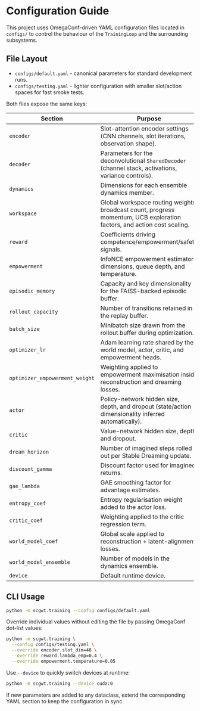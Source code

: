 # Configuration Guide

This project uses OmegaConf-driven YAML configuration files located in `configs/` to
control the behaviour of the `TrainingLoop` and the surrounding subsystems.

## File Layout

- `configs/default.yaml` - canonical parameters for standard development runs.
- `configs/testing.yaml` - lighter configuration with smaller slot/action spaces for fast smoke tests.

Both files expose the same keys:

| Section | Purpose |
| ------- | ------- |
| `encoder` | Slot-attention encoder settings (CNN channels, slot iterations, observation shape). |
| `decoder` | Parameters for the deconvolutional `SharedDecoder` (channel stack, activations, variance controls). |
| `dynamics` | Dimensions for each ensemble dynamics member. |
| `workspace` | Global workspace routing weights, broadcast count, progress momentum, UCB exploration factors, and action cost scaling. |
| `reward` | Coefficients driving competence/empowerment/safety signals. |
| `empowerment` | InfoNCE empowerment estimator dimensions, queue depth, and temperature. |
| `episodic_memory` | Capacity and key dimensionality for the FAISS-backed episodic buffer. |
| `rollout_capacity` | Number of transitions retained in the replay buffer. |
| `batch_size` | Minibatch size drawn from the rollout buffer during optimization. |
| `optimizer_lr` | Adam learning rate shared by the world model, actor, critic, and empowerment heads. |
| `optimizer_empowerment_weight` | Weighting applied to empowerment maximisation inside reconstruction and dreaming losses. |
| `actor` | Policy-network hidden size, depth, and dropout (state/action dimensionality inferred automatically). |
| `critic` | Value-network hidden size, depth, and dropout. |
| `dream_horizon` | Number of imagined steps rolled out per Stable Dreaming update. |
| `discount_gamma` | Discount factor used for imagined returns. |
| `gae_lambda` | GAE smoothing factor for advantage estimates. |
| `entropy_coef` | Entropy regularisation weight added to the actor loss. |
| `critic_coef` | Weighting applied to the critic regression term. |
| `world_model_coef` | Global scale applied to reconstruction + latent-alignment losses. |
| `world_model_ensemble` | Number of models in the dynamics ensemble. |
| `device` | Default runtime device. |

## CLI Usage

```bash
python -m scgwt.training --config configs/default.yaml
```

Override individual values without editing the file by passing OmegaConf dot-list
values:

```bash
python -m scgwt.training \
  --config configs/testing.yaml \
  --override encoder.slot_dim=48 \
  --override reward.lambda_emp=0.4 \
  --override empowerment.temperature=0.05
```

Use `--device` to quickly switch devices at runtime:

```bash
python -m scgwt.training --device cuda:0
```

If new parameters are added to any dataclass, extend the corresponding YAML section to
keep the configuration in sync.
